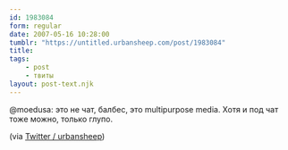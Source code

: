 ```yaml
---
id: 1983084
form: regular
date: 2007-05-16 10:28:00
tumblr: "https://untitled.urbansheep.com/post/1983084"
title:
tags:
    - post
    - твиты
layout: post-text.njk
---
```


<p>@moedusa: это не чат, балбес, это multipurpose media. Хотя и под чат тоже можно, только глупо.</p>

<p>(via <a href="http://twitter.com/urbansheep/statuses/65847312">Twitter / urbansheep</a>)</p>

